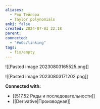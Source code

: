 ```yaml
---
aliases:
  - Ряд Тейлора
  - Taylor polynomials
anki: false
created: 2024-07-03 22:18
parent: 
connected:
  - "#обс/linking"
tags:
  - fix/empty
---
```




![[Pasted image 20230803165525.png]]


![[Pasted image 20230803171202.png]]









**Connected with:**
- [[517.52 Ряды и последовательности]]
- [[Derivative|Производная]]

